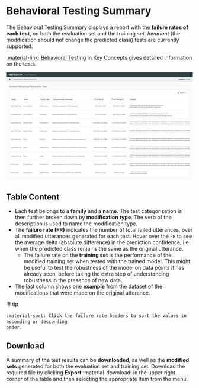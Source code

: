# Behavioral Testing Summary

The Behavioral Testing Summary displays a report with the **failure rates of each test**, on both
the evaluation set and the training set.  _Invariant_ (the modification should not change the
predicted class) tests are currently supported.

[:material-link: Behavioral Testing](../key-concepts/behavioral-testing.md) in Key Concepts gives
detailed information on the tests.

![Screenshot](../_static/images/behavioral-testing-summary.png)

## Table Content

- Each test belongs to a **family** and a **name**. The test categorization is then further broken
  down by **modification type**. The verb of the description is used to name the modification type.
- The **failure rate (FR)** indicates the number of total failed utterances, over all modified
  utterances generated for each test. Hover over the `FR` to see the average delta (absolute
  difference) in the prediction confidence, i.e. when the predicted class remains the same as the
  original utterance.
    - The failure rate on the **training set** is the performance of the modified training set when
      tested with the trained model. This might be useful to test the robustness of the model on
      data points it has already seen, before taking the extra step of understanding robustness in
      the presence of new data.
- The last column shows one **example** from the dataset of the modifications that were made on the
  original utterance.

!!! tip

    :material-sort: Click the failure rate headers to sort the values in ascending or descending
    order.

## Download

A summary of the test results can be **downloaded**, as well as the **modified sets** generated for
both the evaluation set and training set. Download the required file by clicking **Export**
:material-download: in the upper right corner of the table and then selecting the appropriate item
from the menu.
